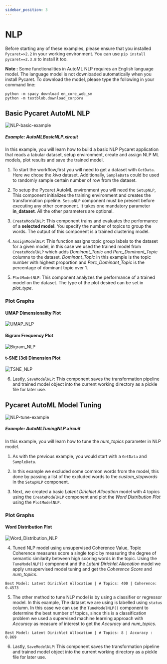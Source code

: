 ```yaml
---
sidebar_position: 3
---
```


# NLP

Before starting any of these examples, please ensure that you installed <code>Pycaret=>2.2</code> in your working environment. You can use <code>pip install pycaret==2.3.8</code> to install it too. 

**Note :** Some functionalities in AutoML NLP requires an English language model. The language model is not downloaded automatically when you install Pycaret. To download the model, please type the following in your command line:

```
python -m spacy download en_core_web_sm
python -m textblob.download_corpora
```

## Basic Pycaret AutoML NLP

![NLP-basic-example](/img/docs/examples/AutoML/NLP_basic_example.gif)

##### Example: AutoMLBasicNLP.xircuit

In this example, you will learn how to build a basic NLP Pycaret application that reads a tabular dataset, setup environment, create and assign NLP ML models, plot results and save the trained model.

1. To start the workflow,first you will need to get a dataset with `GetData`. Here we chose the *kiva* dataset. Additionally, `SampleData` could be used to randomly sample certain number of row from the dataset.

2. To setup the Pycaret AutoML environment you will need the `SetupNLP`, This component initializes the training environment and creates the transformation pipeline. `SetupNLP` component must be present before executing any other component. It takes one mandatory parameter **in_dataset**. All the other parameters are optional.

3. `CreateModelNLP`: This component trains and evaluates the performance of a **selected model**. You specify the number of topics to group the words. The output of this component is a trained clustering model.

4. `AssignModelNLP`: This function assigns topic group labels to the dataset for a given model, in this case we used the trained model from `CreateModelNLP` which adds *Dominant_Topic* and *Perc_Dominant_Topic* columns to the dataset. *Dominant_Topic* in this example is the topic number with highest proportion and *Perc_Dominant_Topic* is the percentage of dominant topic over 1.

5. `PlotModelNLP`: This component analyzes the performance of a trained model on the dataset. The type of the plot desired can be set in *plot_type*.


### Plot Graphs
#### UMAP Dimensionality Plot
![UMAP_NLP](/img/docs/examples/AutoML/UMAP_NLP.png)

#### Bigram Frequency Plot
![Bigram_NLP](/img/docs/examples/AutoML/Bigram_NLP.png)

#### t-SNE (3d) Dimension Plot
![TSNE_NLP](/img/docs/examples/AutoML/TSNE_NLP.png)


6. Lastly, `SaveModelNLP`: This component saves the transformation pipeline and trained model object into the current working directory as a pickle file for later use.


##  Pycaret AutoML Model Tuning

![NLP-tune-example](/img/docs/examples/AutoML/NLP_tune_example.gif)

##### Example: AutoMLTuningNLP.xircuit

In this example, you will learn how to tune the *num_topics* parameter in NLP model.

1.  As with the previous example, you would start with a `GetData` and `SampleData`.
   
2. In this example we excluded some common words from the model, this done by passing a list of the excluded words to the *custom_stopwords* in the `SetupNLP` component.
   
3. Next, we created a basic *Latent Dirichlet Allocation* model with 4 topics using the `CreateModelNLP` component and plot the *Word Distribution Plot* using the `PlotModelNLP`.

### Plot Graphs
#### Word Distribution Plot
![Word_Distribution_NLP](/img/docs/examples/AutoML/Word_Distribution_NLP.png)

4. Tuned NLP model using unsupervised Coherence Value, Topic Coherence measures score a single topic by measuring the degree of semantic similarity between high scoring words in the topic. Using the `TuneModelNLP()` component and the *Latent Dirichlet Allocation* model we apply unsupervised model tuning and get the *Coherence Score* and *num_topics*. 
```
Best Model: Latent Dirichlet Allocation | # Topics: 400 | Coherence: 0.4573
```   
5. The other method to tune NLP model is by using a classifier or regressor model. In this example, The dataset we are using is labelled using `status` column. In this case we can use the `TuneModelNLP()` component to determine the best number of topics, since this is a classification problem we used a supervised machine learning approach with *Accuracy* as measure of interest to get the *Accuracy* and *num_topics*.
```
Best Model: Latent Dirichlet Allocation | # Topics: 8 | Accuracy : 0.869
```  
6. Lastly, `SaveModelNLP`: This component saves the transformation pipeline and trained model object into the current working directory as a pickle file for later use.
